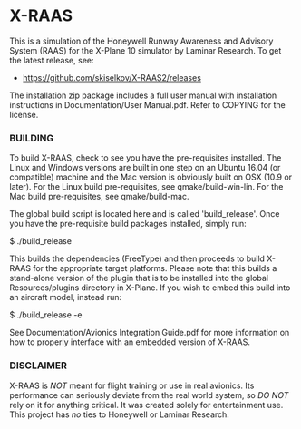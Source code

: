 # X-RAAS
This is a simulation of the Honeywell Runway Awareness and Advisory System
(RAAS) for the X-Plane 10 simulator by Laminar Research. To get the latest
release, see:

* https://github.com/skiselkov/X-RAAS2/releases

The installation zip package includes a full user manual with
installation instructions in Documentation/User Manual.pdf. Refer to
COPYING for the license.

### BUILDING

To build X-RAAS, check to see you have the pre-requisites installed. The
Linux and Windows versions are built in one step on an Ubuntu 16.04 (or
compatible) machine and the Mac version is obviously built on OSX (10.9
or later). For the Linux build pre-requisites, see qmake/build-win-lin.
For the Mac build pre-requisites, see qmake/build-mac.

The global build script is located here and is called 'build_release'.
Once you have the pre-requisite build packages installed, simply run:

$ ./build_release

This builds the dependencies (FreeType) and then proceeds to build X-RAAS
for the appropriate target platforms. Please note that this builds a
stand-alone version of the plugin that is to be installed into the global
Resources/plugins directory in X-Plane. If you wish to embed this build
into an aircraft model, instead run:

$ ./build_release -e

See Documentation/Avionics Integration Guide.pdf for more information on
how to properly interface with an embedded version of X-RAAS.

### DISCLAIMER

X-RAAS is *NOT* meant for flight training or use in real avionics. Its
performance can seriously deviate from the real world system, so *DO NOT*
rely on it for anything critical. It was created solely for entertainment
use. This project has *no* ties to Honeywell or Laminar Research.
